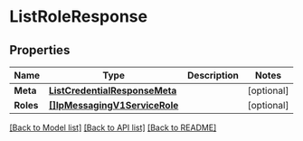 # ListRoleResponse

## Properties

Name | Type | Description | Notes
------------ | ------------- | ------------- | -------------
**Meta** | [**ListCredentialResponseMeta**](ListCredentialResponseMeta.md) |  |[optional] 
**Roles** | [**[]IpMessagingV1ServiceRole**](IpMessagingV1ServiceRole.md) |  |[optional] 

[[Back to Model list]](../README.md#documentation-for-models) [[Back to API list]](../README.md#documentation-for-api-endpoints) [[Back to README]](../README.md)


